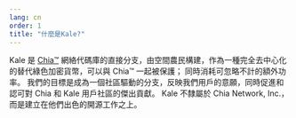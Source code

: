 ```yaml
---
lang: cn
order: 1
title: "什麼是Kale?"
---
```

Kale 是 [Chia&trade;](https://github.com/Chia-Network) 網絡代碼庫的直接分支，由空間農民構建，作為一種完全去中心化的替代綠色加密貨幣，可以與 Chia&trade; 一起被保護； 同時消耗可忽略不計的額外功率。 我們的目標是成為一個社區驅動的分支，反映我們用戶的意願，同時促進和認可對 Chia 和 Kale 用戶社區的傑出貢獻。 Kale 不隸屬於 Chia Network, Inc.，而是建立在他們出色的開源工作之上。

